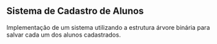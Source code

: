 ## Sistema de Cadastro de Alunos

Implementação de um sistema utilizando a estrutura árvore binária para salvar cada um dos alunos cadastrados.

